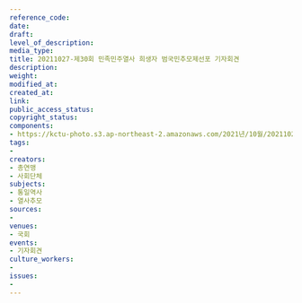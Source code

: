 ```yaml
---
reference_code: 
date: 
draft: 
level_of_description: 
media_type: 
title: 20211027-제30회 민족민주열사 희생자 범국민추모제선포 기자회견
description: 
weight: 
modified_at: 
created_at: 
link: 
public_access_status: 
copyright_status: 
components:
- https://kctu-photo.s3.ap-northeast-2.amazonaws.com/2021년/10월/20211027-제30회+민족민주열사+희생자+범국민추모제선포+기자회견/_1D20369.jpg
tags:
- 
creators:
- 총연맹
- 사회단체
subjects:
- 통일역사
- 열사추모
sources:
- 
venues:
- 국회
events:
- 기자회견
culture_workers:
- 
issues:
- 
---
```

